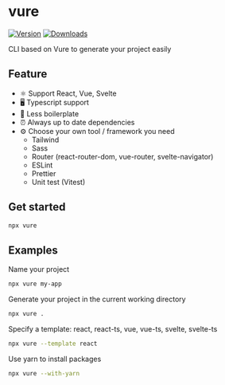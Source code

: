 # vure

[![Version](https://img.shields.io/npm/v/vure?style=flat&color=success)](https://www.npmjs.com/package/vure)
[![Downloads](https://img.shields.io/npm/dt/vure.svg?style=flat&color=success)](https://www.npmjs.com/package/vure)

CLI based on Vure to generate your project easily

## Feature

- ⚛️ Support React, Vue, Svelte
- 🖥 Typescript support
- 📖 Less boilerplate
- ⏰ Always up to date dependencies
- ⚙️ Choose your own tool / framework you need
  - Tailwind
  - Sass
  - Router (react-router-dom, vue-router, svelte-navigator)
  - ESLint
  - Prettier
  - Unit test (Vitest)

## Get started

```bash
npx vure
```

## Examples

Name your project

```bash
npx vure my-app
```

Generate your project in the current working directory

```bash
npx vure .
```

Specify a template: react, react-ts, vue, vue-ts, svelte, svelte-ts

```bash
npx vure --template react
```

Use yarn to install packages

```bash
npx vure --with-yarn
```
